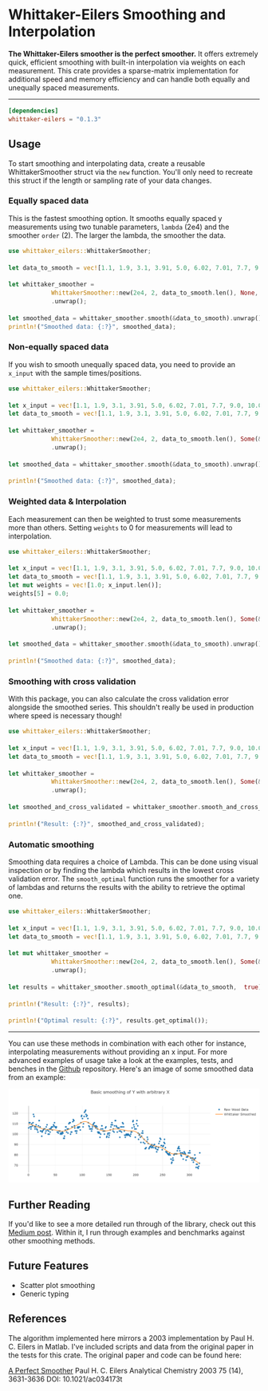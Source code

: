 # Whittaker-Eilers Smoothing and Interpolation
**The Whittaker-Eilers smoother is the perfect smoother.** It offers extremely quick, efficient smoothing with built-in interpolation via weights on each measurement. This crate provides a sparse-matrix implementation for additional speed and memory efficiency and can handle both equally and unequally spaced measurements.

---

```toml
[dependencies]
whittaker-eilers = "0.1.3"
```

## Usage
To start smoothing and interpolating data, create a reusable WhittakerSmoother struct via the `new` function. You'll only need to recreate this struct if the length or sampling rate of your data changes.

### Equally spaced data
This is the fastest smoothing option. It smooths equally spaced y measurements using two tunable parameters, `lambda` (2e4) and the smoother `order` (2). The larger the lambda, the smoother the data.
```rust
use whittaker_eilers::WhittakerSmoother;

let data_to_smooth = vec![1.1, 1.9, 3.1, 3.91, 5.0, 6.02, 7.01, 7.7, 9.0, 10.0];

let whittaker_smoother = 
            WhittakerSmoother::new(2e4, 2, data_to_smooth.len(), None, None)
            .unwrap();

let smoothed_data = whittaker_smoother.smooth(&data_to_smooth).unwrap();
println!("Smoothed data: {:?}", smoothed_data);
```



### Non-equally spaced data
If you wish to smooth unequally spaced data, you need to provide an `x_input` with the sample times/positions. 
```rust
use whittaker_eilers::WhittakerSmoother;

let x_input = vec![1.1, 1.9, 3.1, 3.91, 5.0, 6.02, 7.01, 7.7, 9.0, 10.0];
let data_to_smooth = vec![1.1, 1.9, 3.1, 3.91, 5.0, 6.02, 7.01, 7.7, 9.0, 10.0];

let whittaker_smoother = 
            WhittakerSmoother::new(2e4, 2, data_to_smooth.len(), Some(&x_input), None)
            .unwrap();

let smoothed_data = whittaker_smoother.smooth(&data_to_smooth).unwrap();

println!("Smoothed data: {:?}", smoothed_data);

```

### Weighted data & Interpolation
Each measurement can then be weighted to trust some measurements more than others. Setting `weights` to 0 for measurements will lead to interpolation. 
```rust
use whittaker_eilers::WhittakerSmoother;

let x_input = vec![1.1, 1.9, 3.1, 3.91, 5.0, 6.02, 7.01, 7.7, 9.0, 10.0];
let data_to_smooth = vec![1.1, 1.9, 3.1, 3.91, 5.0, 6.02, 7.01, 7.7, 9.0, 10.0];
let mut weights = vec![1.0; x_input.len()];
weights[5] = 0.0;

let whittaker_smoother =
            WhittakerSmoother::new(2e4, 2, data_to_smooth.len(), Some(&x_input), Some(&weights))
            .unwrap();

let smoothed_data = whittaker_smoother.smooth(&data_to_smooth).unwrap();

println!("Smoothed data: {:?}", smoothed_data);

```


### Smoothing with cross validation
With this package, you can also calculate the cross validation error alongside the smoothed series. This shouldn't really be used in production where speed is necessary though!


```rust 
use whittaker_eilers::WhittakerSmoother;

let x_input = vec![1.1, 1.9, 3.1, 3.91, 5.0, 6.02, 7.01, 7.7, 9.0, 10.0 ,11.0, 12.0, 13.0];
let data_to_smooth = vec![1.1, 1.9, 3.1, 3.91, 5.0, 6.02, 7.01, 7.7, 9.0, 10.0, 11.0, 12.0, 13.0];

let whittaker_smoother = 
            WhittakerSmoother::new(2e4, 2, data_to_smooth.len(), Some(&x_input), None)
            .unwrap();

let smoothed_and_cross_validated = whittaker_smoother.smooth_and_cross_validate(&data_to_smooth).unwrap();

println!("Result: {:?}", smoothed_and_cross_validated);
```

### Automatic smoothing
Smoothing data requires a choice of Lambda. This can be done using visual inspection or by finding the lambda
which results in the lowest cross validation error. The `smooth_optimal` function runs the smoother for a variety of lambdas and returns the results with the ability to retrieve the optimal one.


```rust 
use whittaker_eilers::WhittakerSmoother;

let x_input = vec![1.1, 1.9, 3.1, 3.91, 5.0, 6.02, 7.01, 7.7, 9.0, 10.0 ,11.0, 12.0, 13.0];
let data_to_smooth = vec![1.1, 1.9, 3.1, 3.91, 5.0, 6.02, 7.01, 7.7, 9.0, 10.0, 11.0, 12.0, 13.0];

let mut whittaker_smoother = 
            WhittakerSmoother::new(2e4, 2, data_to_smooth.len(), Some(&x_input), None)
            .unwrap();

let results = whittaker_smoother.smooth_optimal(&data_to_smooth,  true).unwrap();

println!("Result: {:?}", results);

println!("Optimal result: {:?}", results.get_optimal());

```


---


You can use these methods in combination with each other for instance, interpolating measurements without providing an x input. For more advanced examples of usage take a look at the examples, tests, and benches in the [Github](https://github.com/AnBowell/whittaker-eilers) repository. Here's an image of some smoothed data from an example:

<img src="/examples/images/smoothed_data.png" alt="Time-series smoothed by Whittaker-Eilers method" width="800" />


## Further Reading
If you'd like to see a more detailed run through of the library, check out this [Medium post](https://medium.com/towards-data-science/the-perfect-way-to-smooth-your-noisy-data-4f3fe6b44440). Within it, I run through examples and benchmarks against other smoothing methods.

## Future Features
- Scatter plot smoothing
- Generic typing




## References
The algorithm implemented here mirrors a 2003 implementation by Paul H. C. Eilers in Matlab. I've included scripts and data from the original paper in the tests for this crate. The original paper and code can be found here:

[A Perfect Smoother](https://pubs.acs.org/doi/10.1021/ac034173t)
Paul H. C. Eilers
Analytical Chemistry 2003 75 (14), 3631-3636
DOI: 10.1021/ac034173t

